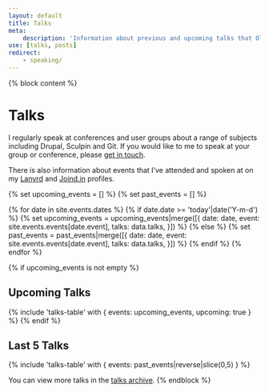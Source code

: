 ```yaml
---
layout: default
title: Talks
meta:
    description: 'Information about previous and upcoming talks that Oliver has presented at conferences and user groups'
use: [talks, posts]
redirect:
    - speaking/
---
```

{% block content %}
# Talks

I regularly speak at conferences and user groups about a range of subjects including Drupal, Sculpin and Git. If you would like to me to speak at your group or conference, please [get in touch][0].

There is also information about events that I’ve attended and spoken at on my [Lanyrd][1] and [Joind.in][2] profiles.

{% set upcoming_events = [] %}
{% set past_events = [] %}

{% for date in site.events.dates %}
    {% if date.date >= 'today'|date('Y-m-d') %}
        {% set upcoming_events = upcoming_events|merge([{
            date: date,
            event: site.events.events[date.event],
            talks: data.talks,
        }]) %}
    {% else %}
        {% set past_events = past_events|merge([{
            date: date,
            event: site.events.events[date.event],
            talks: data.talks,
        }]) %}
    {% endif %}
{% endfor %}

{% if upcoming_events is not empty %}
## Upcoming Talks

{% include 'talks-table' with { events: upcoming_events, upcoming: true } %}
{% endif %}

## Last 5 Talks

{% include 'talks-table' with { events: past_events|reverse|slice(0,5) } %}

You can view more talks in the [talks archive][3].
{% endblock %}

[0]: {{site.url}}/contact
[1]: {{site.lanyrd.url}}
[2]: {{site.joindin.url}}
[3]: {{site.url}}/talks/archive

